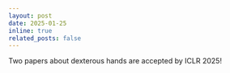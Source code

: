 ```yaml
---
layout: post
date: 2025-01-25
inline: true
related_posts: false
---
```


Two papers about dexterous hands are accepted by ICLR 2025!
